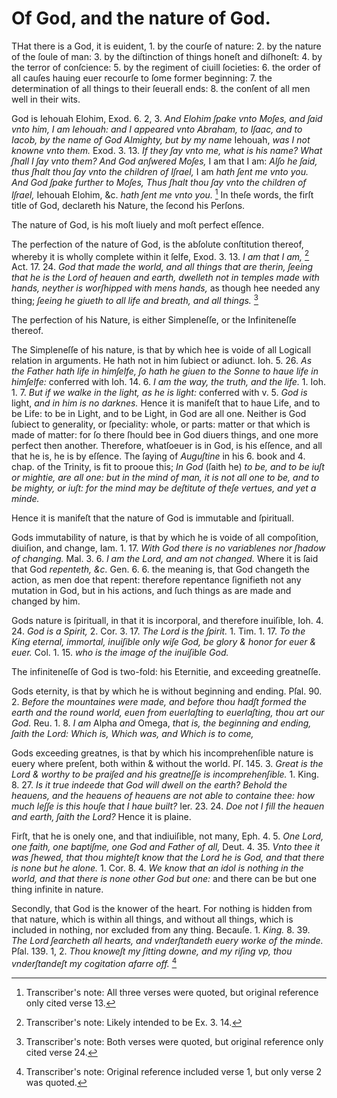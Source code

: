 # Of God, and the nature of God.

THat there is a God, it is euident, 1. by the courſe of nature: 2. by the nature of the ſoule of man: 3. by the diſtinction of things honeſt and diſhoneſt: 4. by the terror of conſcience: 5. by the regiment of ciuill ſocieties: 6. the order of all cauſes hauing euer recourſe to ſome former beginning: 7. the determination of all things to their ſeuerall ends: 8. the conſent of all men well in their wits.

God is Iehouah Elohim, Exod. 6. 2, 3. *And Elohim ſpake vnto Moſes, and ſaid vnto him, I am Iehouah: and I appeared vnto Abraham, to Iſaac, and to Iacob, by the name of God Almighty, but by my name* Iehouah, *was I not knowne vnto them.* Exod. 3. 13. *If they ſay vnto me, what is his name? What ſhall I ſay vnto them? And God anſwered Moſes,* I am that I am: *Alſo he ſaid, thus ſhalt thou ſay vnto the children of Iſrael,* I am *hath ſent me vnto you. And God ſpake further to Moſes, Thus ſhalt thou ſay vnto the children of Iſrael,* Iehouah Elohim, &c. *hath ſent me vnto you.* [^1] In theſe words, the firſt title of God, declareth his Nature, the ſecond his Perſons.

The nature of God, is his moſt liuely and moſt perfect eſſence.

The perfection of the nature of God, is the abſolute conſtitution thereof, whereby it is wholly complete within it ſelfe, Exod. 3. 13. *I am that I am,* [^2] Act. 17. 24. *God that made the world, and all things that are therin, ſeeing that he is the Lord of heauen and earth, dwelleth not in temples made with hands, neyther is worſhipped with mens hands,* as though hee needed any thing; *ſeeing he giueth to all life and breath, and all things.* [^3]

The perfection of his Nature, is either Simpleneſſe, or the Infiniteneſſe thereof.

The Simpleneſſe of his nature, is that by which hee is voide of all Logicall relation in arguments. He hath not in him ſubiect or adiunct. Ioh. 5. 26. *As the Father hath life in himſelfe, ſo hath he giuen to the Sonne to haue life in himſelfe:* conferred with Ioh. 14. 6. *I am the way, the truth, and the life.* 1. Ioh. 1. 7. *But if we walke in the light, as he is light:* conferred with v. 5. *God is* light, *and in him is no darknes.* Hence it is manifeſt that to haue Life, and to be Life: to be in Light, and to be Light, in God are all one. Neither is God ſubiect to generality, or ſpeciality: whole, or parts: matter or that which is made of matter: for ſo there ſhould bee in God diuers things, and one more perfect then another. Therefore, whatſoeuer is in God, is his eſſence, and all that he is, he is by eſſence. The ſaying of *Auguſtine* in his 6. book and 4. chap. of the Trinity, is fit to prooue this; *In God* (ſaith he) *to be, and to be iuſt or mightie, are all one: but in the mind of man, it is not all one to be, and to be mighty, or iuſt: for the mind may be deſtitute of theſe vertues, and yet a minde.*

Hence it is manifeſt that the nature of God is immutable and ſpirituall.

Gods immutability of nature, is that by which he is voide of all compoſition, diuiſion, and change, Iam. 1. 17. *With God there is no variablenes nor ſhadow of changing.* Mal. 3. 6. *I am the Lord, and am not changed.* Where it is ſaid that God *repenteth, &c.* Gen. 6. 6. the meaning is, that God changeth the action, as men doe that repent: therefore repentance ſignifieth not any mutation in God, but in his actions, and ſuch things as are made and changed by him.

Gods nature is ſpirituall, in that it is incorporal, and therefore inuiſible, Ioh. 4. 24. *God is a Spirit,* 2. Cor. 3. 17. *The Lord is the ſpirit.* 1. Tim. 1. 17. *To the King eternal, immortal, inuiſible only wiſe God, be glory & honor for euer & euer.* Col. 1. 15. *who is the image of the inuiſible God.*

The infiniteneſſe of God is two-fold: his Eternitie, and exceeding greatneſſe.

Gods eternity, is that by which he is without beginning and ending. Pſal. 90. 2. *Before the mountaines were made, and before thou hadſt formed the earth and the round world, euen from euerlaſting to euerlaſting, thou art our God.* Reu. 1. 8. *I am* Alpha *and* Omega, *that is, the beginning and ending, ſaith the Lord: Which is, Which was, and Which is to come,*

Gods exceeding greatnes, is that by which his incomprehenſible nature is euery where preſent, both within & without the world. Pſ. 145. 3. *Great is the Lord & worthy to be praiſed and his greatneſſe is incomprehenſible.* 1. King. 8. 27. *Is it true indeede that God will dwell on the earth? Behold the heauens, and the heauens of heauens are not able to containe thee: how much leſſe is this houſe that I haue built?* Ier. 23. 24. *Doe not I fill the heauen and earth, ſaith the Lord?* Hence it is plaine.

Firſt, that he is onely one, and that indiuiſible, not many, Eph. 4. 5. *One Lord, one faith, one baptiſme, one God and Father of all,* Deut. 4. 35. *Vnto thee it was ſhewed, that thou mighteſt know that the Lord he is God, and that there is none but he alone.* 1. Cor. 8. 4. *We know that an idol is nothing in the world, and that there is none other God but one:* and there can be but one thing infinite in nature.

Secondly, that God is the knower of the heart. For nothing is hidden from that nature, which is within all things, and without all things, which is included in nothing, nor excluded from any thing. Becauſe. 1. *King.* 8. 39. *The Lord ſearcheth all hearts, and vnderſtandeth euery worke of the minde.* Pſal. 139. 1, 2. *Thou knoweſt my ſitting downe, and my riſing vp, thou vnderſtandeſt my cogitation afarre off.* [^4]

[^1]: Transcriber's note: All three verses were quoted, but original reference only cited verse 13.
[^2]: Transcriber's note: Likely intended to be Ex. 3. 14.
[^3]: Transcriber's note: Both verses were quoted, but original reference only cited verse 24.
[^4]: Transcriber's note: Original reference included verse 1, but only verse 2 was quoted.